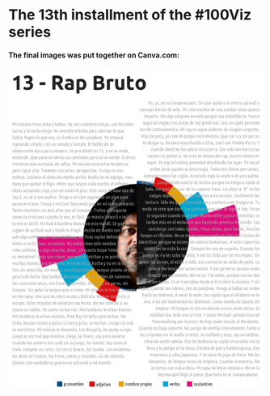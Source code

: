 # The 13th installment of the #100Viz series


#### The final images was put together on Canva.com:
![final_image](images/final/13_Rap_Bruto.png)

